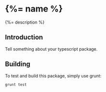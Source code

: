 # {%= name %}

{%= description %}

## Introduction

Tell something about your typescript package.

## Building

To test and build this package, simply use grunt:

    grunt test